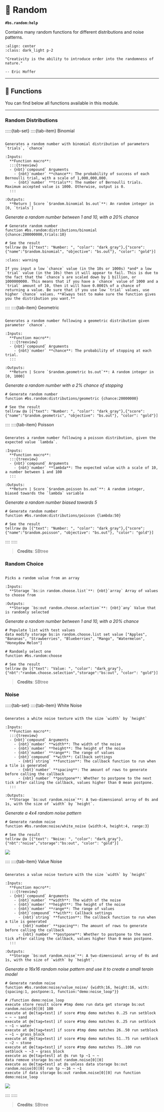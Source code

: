# 🎲 Random

**`#bs.random:help`**

Contains many random functions for different distributions and noise patterns.

```{image} /_imgs/modules/random.png
:align: center
:class: dark_light p-2
```

```{epigraph}
"Creativity is the ability to introduce order into the randomness of nature."

-- Eric Hoffer
```

---

## 🔧 Functions

You can find below all functions available in this module.

---

### Random Distributions

:::::{tab-set}
::::{tab-item} Binomial

```{function} #bs.random:distributions/binomial {chance:<chance>,trials:<trials>}

Generates a random number with binomial distribution of parameters `trials`, `chance`

:Inputs:
  **Function macro**:
  :::{treeview}
  - {nbt}`compound` Arguments
    - {nbt}`number` **chance**: The probability of success of each Bernoulli trial, with a scale of 1,000,000,000.
    - {nbt}`number` **trials**: The number of Bernoulli trials. Maximum accepted value is 1000. Otherwise, output is 0.
  :::

:Outputs:
  **Return | Score `$random.binomial bs.out`**: An random integer in [0, `trials`]
```

*Generate a random number between 1 and 10, with a 20% chance*

```mcfunction
# Generate random number
function #bs.random:distributions/binomial {chance:200000000,trials:10}

# See the result
tellraw @a [{"text": "Number: ", "color": "dark_gray"},{"score":{"name":"$random.binomial", "objective": "bs.out"}, "color": "gold"}]
```

```{admonition} Low chance values appear to fail
:class: warning

If you input a low `chance` value (in the 10s or 1000s) *and* a low `trial` value (in the 10s) then it will appear to fail. This is due to the fact that the `chance`s are scaled down by 1 billion, or 1000000000. This means that if you have a `chance` value of 1000 and a `trial` amount of 10, then it will have 0.0001% of a chance of returning a value. Be sure that if you use low `trial` values, use higher `chance` values. **Always test to make sure the function gives you the distribution you want.**
```

::::
::::{tab-item} Geometric

```{function} #bs.random:distributions/geometric {chance:<chance>}

Generates a random number following a geometric distribution given parameter `chance`.

:Inputs:
  **Function macro**:
  :::{treeview}
  - {nbt}`compound` Arguments
    - {nbt}`number` **chance**: The probability of stopping at each trial.
  :::

:Outputs:
  **Return | Score `$random.geometric bs.out`**: A random integer in [0, 1000]
```

*Generate a random number with a 2% chance of stopping*

```mcfunction
# Generate random number
function #bs.random:distributions/geometric {chance:20000000}

# See the result
tellraw @a [{"text": "Number: ", "color": "dark_gray"},{"score":{"name":"$random.geometric", "objective": "bs.out"}, "color": "gold"}]
```

::::
::::{tab-item} Poisson

```{function} #bs.random:distributions/poisson {lambda:<lambda>}

Generates a random number following a poisson distribution, given the expected value `lambda`.

:Inputs:
  **Function macro**:
  :::{treeview}
  - {nbt}`compound` Arguments
    - {nbt}`number` **lambda**: The expected value with a scale of 10, a number between 1 and 100
  :::

:Outputs:
  **Return | Score `$random.poisson bs.out`**: A random integer, biased towards the `lambda` variable
```

*Generate a random number biased towards 5*

```mcfunction
# Generate random number
function #bs.random:distributions/poisson {lambda:50}

# See the result
tellraw @a [{"text": "Number: ", "color": "dark_gray"},{"score":{"name":"$random.poisson", "objective": "bs.out"}, "color": "gold"}]
```

::::
:::::

> **Credits**: SBtree

### Random Choice

```{function} #bs.random:choose

Picks a random value from an array

:Inputs:
  **Storage `bs:in random.choose.list`**: {nbt}`array` Array of values to choose from

:Outputs:
  **Storage `bs:out random.choose.selection`**: {nbt}`any` Value that is randomly selected
```

*Generate a random number between 1 and 10, with a 20% chance*

```mcfunction
# Populate list with test values
data modify storage bs:in random.choose.list set value ["Apples", "Bananas", "Strawberries", "Blueberries", "Mango", "Watermelon", "Honeydew Melon"]

# Randomly select one
function #bs.random:choose

# See the result
tellraw @a [{"text": "Value: ", "color": "dark_gray"},{"nbt":"random.choose.selection","storage":"bs:out", "color": "gold"}]
```

> **Credits**: SBtree

### Noise

:::::{tab-set}
::::{tab-item} White Noise

```{function} #bs.random:noise/white_noise {width:<width>,height:<height>,with:{}}

Generates a white noise texture with the size `width` by `height`

:Inputs:
  **Function macro**:
  :::{treeview}
  - {nbt}`compound` Arguments
    - {nbt}`number` **width**: The width of the noise
    - {nbt}`number` **height**: The height of the noise
    - {nbt}`number` **range**: The range of values
    - {nbt}`compound` **with**: Callback settings
      - {nbt}`string` **function**: The callback function to run when a tile is generated
      - {nbt}`number` **spacing**: The amount of rows to generate before calling the callback
      - {nbt}`number` **postpone**: Whether to postpone to the next tick after calling the callback, values higher than 0 mean postpone.
  :::

:Outputs:
  **Storage `bs:out random.noise`**: A two-dimensional array of 0s and 1s, with the size of `width` by `height`.
```

*Generate a 4x4 random noise pattern*

```mcfunction
# Generate random noise
function #bs.random:noise/white_noise {width:4, height:4, range:3}

# See the result
tellraw @a [{"text": "Noise: ", "color": "dark_gray"},{"nbt":"noise","storage":"bs:out", "color": "gold"}]
```

![](/_imgs/modules/random/white_noise.jpeg)

::::
::::{tab-item} Value Noise

```{function} #bs.random:noise/value_noise {width:<width>,height:<height>,with:{}}

Generates a value noise texture with the size `width` by `height`

:Inputs:
  **Function macro**:
  :::{treeview}
  - {nbt}`compound` Arguments
    - {nbt}`number` **width**: The width of the noise
    - {nbt}`number` **height**: The height of the noise
    - {nbt}`number` **range**: The range of values
    - {nbt}`compound` **with**: Callback settings
      - {nbt}`string` **function**: The callback function to run when a tile is generated
      - {nbt}`number` **spacing**: The amount of rows to generate before calling the callback
      - {nbt}`number` **postpone**: Whether to postpone to the next tick after calling the callback, values higher than 0 mean postpone.
  :::

:Outputs:
  **Storage `bs:out random.noise`**: A two-dimensional array of 0s and 1s, with the size of `width` by `height`.
```

*Generate a 16x16 random noise pattern and use it to create a small terain model*

```mcfunction
# Generate random noise
function #bs.random:noise/value_noise/ {width:16, height:16, with:{spacing:1, postpone:1, function:"demo:noise_loop"}}

# /function demo:noise_loop
execute store result score #tmp demo run data get storage bs:out random.noise[0][0] 100
execute at @e[tag=test] if score #tmp demo matches 0..25 run setblock ~ ~ ~ sand
execute at @e[tag=test] if score #tmp demo matches 0..25 run setblock ~ ~1 ~ water
execute at @e[tag=test] if score #tmp demo matches 26..50 run setblock ~ ~1 ~ grass_block
execute at @e[tag=test] if score #tmp demo matches 51..75 run setblock ~ ~2 ~ stone
execute at @e[tag=test] if score #tmp demo matches 75..100 run setblock ~ ~3 ~ grass_block
execute as @e[tag=test] at @s run tp ~1 ~ ~
data remove storage bs:out random.noise[0][0]
execute as @e[tag=test] at @s unless data storage bs:out random.noise[0][0] run tp ~-16 ~ ~1
execute if data storage bs:out random.noise[0][0] run function demo:noise_loop
```

![](/_imgs/modules/random/value_noise.jpeg)

::::
:::::

> **Credits**: SBtree